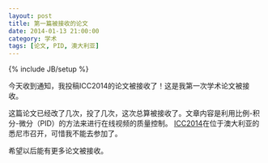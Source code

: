 ```yaml
---
layout: post
title: 第一篇被接收的论文
date: 2014-01-13 21:00:00
category: 学术
tags: [论文, PID, 澳大利亚]
---
```

{% include JB/setup %}

今天收到通知，我投稿ICC2014的论文被接收了！这是我第一次学术论文被接收。

<!--more-->
这篇论文已经改了几次，投了几次，这次总算被接收了。文章内容是利用比例-积分-微分（PID）的方法来进行在线视频的质量控制。
[ICC2014](http://www.ieee-icc.org/2014/)在位于澳大利亚的悉尼市召开，可惜我不能去参加了。

希望以后能有更多论文被接收。